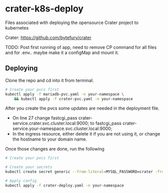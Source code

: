 # crater-k8s-deploy
Files associated with deploying the opensource Crater project to kubernetes

Crater: https://github.com/bytefury/crater

TODO: Post first running of app, need to remove CP command for all files and for .env.. maybe make it a configMap and mount it.

## Deploying

Clone the repo and cd into it from terminal.
```bash
# Create your pvcs first
kubectl apply -f mariadb-pvc.yaml -n your-namespace \
	&& kubectl apply -f crater-pvc.yaml -n your-namespace
```

After you create the pvcs some updates are needed in the deployment file.

* On line 27 change fastcgi_pass crater-service.crater.svc.cluster.local:9000; to fastcgi_pass crater-service.your-namespace.svc.cluster.local:9000;
* In the ingress resource, either delete it if you are not using it, or change the hostname to your domain name.

Once those changes are done, run the following
```bash
# Create your pvcs first

# Create your secrets
kubectl create secret generic --from-literal=MYSQL_PASSWORD=crater -from-literal=MYSQL_ROOT_PASSWORD=crater -n your-namespace

# Apply config
kubectl apply -f crater-deploy.yaml -n your-namespace
```
